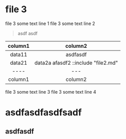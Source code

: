 # file 3

file 3 some text line 1
file 3 some text line 2

> asdf
> asdf

| column1 | column2 |
| :----:  | :---:   | 
| data11  | asdfasdf
| data21  | data2a afasdf2  ::include "file2.md"   |
| ----    | ---   |
| column1 | column2   |

file 3 some text line 3
file 3 some text line 4

asdfasdfasdfsadf
==============

asdfasdf
------------------